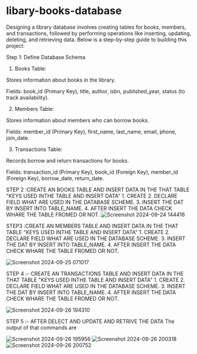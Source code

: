 # libary-books-database

Designing a library database involves creating tables for books, members, and transactions, followed by performing operations like inserting, updating, deleting, and retrieving data. Below is a step-by-step guide to building this project:

Step 1: Define Database Schema

1. Books Table:

Stores information about books in the library.

Fields: book_id (Primary Key), title, author, isbn, published_year, status (to track availability).

2. Members Table:

Stores information about members who can borrow books.

Fields: member_id (Primary Key), first_name, last_name, email, phone, join_date.

3. Transactions Table:

Records borrow and return transactions for books.

Fields: transaction_id (Primary Key), book_id (Foreign Key), member_id (Foreign Key), borrow_date, return_date.

STEP 2 :CREATE AN BOOKS TABLE AND INSERT DATA IN THE THAT TABLE
         "KEYS USED INTHE TABLE AND INSERT DATA"
      1. CREATE 
      2. DECLARE FIELD WHAT ARE USED IN THE DATABASE SCHEME.
      3. INSERT THE DAT BY INSERT INTO TABLE_NAME.
      4. AFTER INSERT THE DATA CHECK WHARE THE TABLE FROMED OR NOT.
![Screenshot 2024-09-24 144416](https://github.com/user-attachments/assets/529240cc-6975-499d-b6db-8f9bcc598bed)

STEP3 :CREATE AN MEMBERS TABLE AND INSERT DATA IN THE THAT TABLE
         "KEYS USED INTHE TABLE AND INSERT DATA"
      1. CREATE 
      2. DECLARE FIELD WHAT ARE USED IN THE DATABASE SCHEME.
      3. INSERT THE DAT BY INSERT INTO TABLE_NAME.
      4. AFTER INSERT THE DATA CHECK WHARE THE TABLE FROMED OR NOT.

![Screenshot 2024-09-25 071017](https://github.com/user-attachments/assets/4644227e-894d-4367-9fb4-8e58d18f3ece)

STEP 4 :- CREATE AN TRANSACTIONS TABLE AND INSERT DATA IN THE THAT TABLE
         "KEYS USED INTHE TABLE AND INSERT DATA"
      1. CREATE 
      2. DECLARE FIELD WHAT ARE USED IN THE DATABASE SCHEME.
      3. INSERT THE DAT BY INSERT INTO TABLE_NAME.
      4. AFTER INSERT THE DATA CHECK WHARE THE TABLE FROMED OR NOT.

![Screenshot 2024-09-26 194310](https://github.com/user-attachments/assets/b8dad194-d094-476c-922b-d292098549b2)

STEP 5 :- AFTER DELECT AND UPDATE AND RETRIVE THE DATA 
     The output of that  commands are 

![Screenshot 2024-09-26 195956](https://github.com/user-attachments/assets/d19aea3a-100c-4afe-ab08-675cd37682b2)
![Screenshot 2024-09-26 200318](https://github.com/user-attachments/assets/5127e20f-c9d9-46ce-8014-77a06b6a2a57)
![Screenshot 2024-09-26 200752](https://github.com/user-attachments/assets/fe4e431a-8e60-4a3a-8dc1-d9ea35e41238)


      
    




